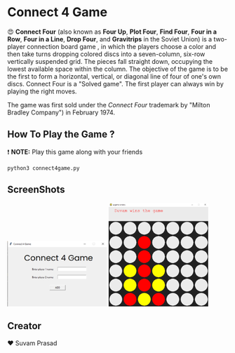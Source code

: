 # Connect 4 Game

:heart_eyes: **Connect Four** (also known as **Four Up**, **Plot Four**, **Find Four**, **Four in a Row**, **Four in a Line**, **Drop Four**, and **Gravitrips** in the Soviet Union) is a two-player connection board game , in which the players choose a color and then take turns dropping colored discs into a seven-column, six-row vertically suspended grid. The pieces fall straight down, occupying the lowest available space within the column. The objective of the game is to be the first to form a horizontal, vertical, or diagonal line of four of one's own discs. Connect Four is a "Solved game". The first player can always win by playing the right moves.

The game was first sold under the _Connect Four_ trademark by "Milton Bradley Company") in February 1974.

## How To Play the Game ?

:exclamation: **NOTE:** Play this game along with your friends

    python3 connect4game.py

## ScreenShots

<img src="./addNames.png" width="45%"></img> <img src="./gameplay.png" width="45%"></img>

## Creator

:heart: Suvam Prasad
